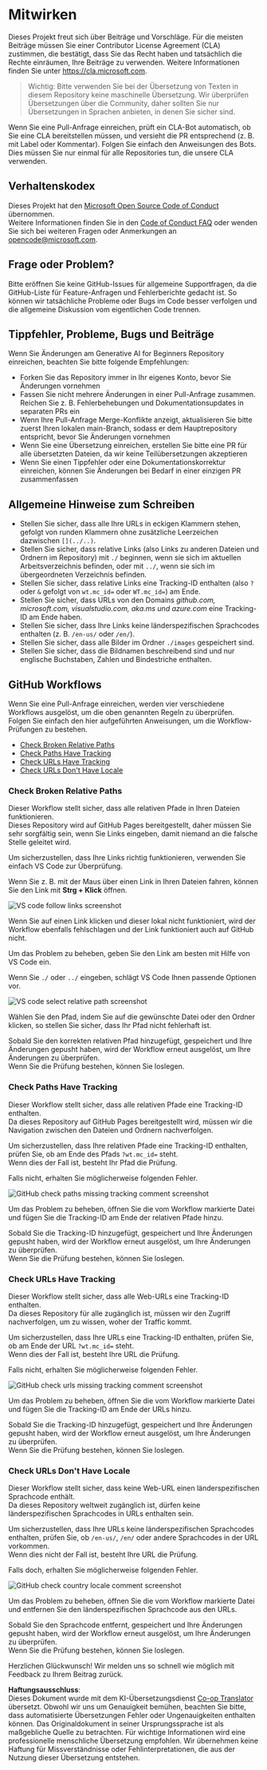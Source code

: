 <!--
CO_OP_TRANSLATOR_METADATA:
{
  "original_hash": "57c41f2af71001a2cff9d8eb797cb843",
  "translation_date": "2025-07-09T05:47:59+00:00",
  "source_file": "CONTRIBUTING.md",
  "language_code": "de"
}
-->
# Mitwirken

Dieses Projekt freut sich über Beiträge und Vorschläge. Für die meisten Beiträge müssen Sie einer Contributor License Agreement (CLA) zustimmen, die bestätigt, dass Sie das Recht haben und tatsächlich die Rechte einräumen, Ihre Beiträge zu verwenden. Weitere Informationen finden Sie unter <https://cla.microsoft.com>.

> Wichtig: Bitte verwenden Sie bei der Übersetzung von Texten in diesem Repository keine maschinelle Übersetzung. Wir überprüfen Übersetzungen über die Community, daher sollten Sie nur Übersetzungen in Sprachen anbieten, in denen Sie sicher sind.

Wenn Sie eine Pull-Anfrage einreichen, prüft ein CLA-Bot automatisch, ob Sie eine CLA bereitstellen müssen, und versieht die PR entsprechend (z. B. mit Label oder Kommentar). Folgen Sie einfach den Anweisungen des Bots. Dies müssen Sie nur einmal für alle Repositories tun, die unsere CLA verwenden.

## Verhaltenskodex

Dieses Projekt hat den [Microsoft Open Source Code of Conduct](https://opensource.microsoft.com/codeofconduct/?WT.mc_id=academic-105485-koreyst) übernommen.  
Weitere Informationen finden Sie in den [Code of Conduct FAQ](https://opensource.microsoft.com/codeofconduct/faq/?WT.mc_id=academic-105485-koreyst) oder wenden Sie sich bei weiteren Fragen oder Anmerkungen an [opencode@microsoft.com](mailto:opencode@microsoft.com).

## Frage oder Problem?

Bitte eröffnen Sie keine GitHub-Issues für allgemeine Supportfragen, da die GitHub-Liste für Feature-Anfragen und Fehlerberichte gedacht ist. So können wir tatsächliche Probleme oder Bugs im Code besser verfolgen und die allgemeine Diskussion vom eigentlichen Code trennen.

## Tippfehler, Probleme, Bugs und Beiträge

Wenn Sie Änderungen am Generative AI for Beginners Repository einreichen, beachten Sie bitte folgende Empfehlungen:

* Forken Sie das Repository immer in Ihr eigenes Konto, bevor Sie Änderungen vornehmen  
* Fassen Sie nicht mehrere Änderungen in einer Pull-Anfrage zusammen. Reichen Sie z. B. Fehlerbehebungen und Dokumentationsupdates in separaten PRs ein  
* Wenn Ihre Pull-Anfrage Merge-Konflikte anzeigt, aktualisieren Sie bitte zuerst Ihren lokalen main-Branch, sodass er dem Hauptrepository entspricht, bevor Sie Änderungen vornehmen  
* Wenn Sie eine Übersetzung einreichen, erstellen Sie bitte eine PR für alle übersetzten Dateien, da wir keine Teilübersetzungen akzeptieren  
* Wenn Sie einen Tippfehler oder eine Dokumentationskorrektur einreichen, können Sie Änderungen bei Bedarf in einer einzigen PR zusammenfassen

## Allgemeine Hinweise zum Schreiben

- Stellen Sie sicher, dass alle Ihre URLs in eckigen Klammern stehen, gefolgt von runden Klammern ohne zusätzliche Leerzeichen dazwischen `[](../..)`.  
- Stellen Sie sicher, dass relative Links (also Links zu anderen Dateien und Ordnern im Repository) mit `./` beginnen, wenn sie sich im aktuellen Arbeitsverzeichnis befinden, oder mit `../`, wenn sie sich im übergeordneten Verzeichnis befinden.  
- Stellen Sie sicher, dass relative Links eine Tracking-ID enthalten (also `?` oder `&` gefolgt von `wt.mc_id=` oder `WT.mc_id=`) am Ende.  
- Stellen Sie sicher, dass URLs von den Domains _github.com, microsoft.com, visualstudio.com, aka.ms und azure.com_ eine Tracking-ID am Ende haben.  
- Stellen Sie sicher, dass Ihre Links keine länderspezifischen Sprachcodes enthalten (z. B. `/en-us/` oder `/en/`).  
- Stellen Sie sicher, dass alle Bilder im Ordner `./images` gespeichert sind.  
- Stellen Sie sicher, dass die Bildnamen beschreibend sind und nur englische Buchstaben, Zahlen und Bindestriche enthalten.

## GitHub Workflows

Wenn Sie eine Pull-Anfrage einreichen, werden vier verschiedene Workflows ausgelöst, um die oben genannten Regeln zu überprüfen.  
Folgen Sie einfach den hier aufgeführten Anweisungen, um die Workflow-Prüfungen zu bestehen.

- [Check Broken Relative Paths](../..)  
- [Check Paths Have Tracking](../..)  
- [Check URLs Have Tracking](../..)  
- [Check URLs Don't Have Locale](../..)

### Check Broken Relative Paths

Dieser Workflow stellt sicher, dass alle relativen Pfade in Ihren Dateien funktionieren.  
Dieses Repository wird auf GitHub Pages bereitgestellt, daher müssen Sie sehr sorgfältig sein, wenn Sie Links eingeben, damit niemand an die falsche Stelle geleitet wird.

Um sicherzustellen, dass Ihre Links richtig funktionieren, verwenden Sie einfach VS Code zur Überprüfung.

Wenn Sie z. B. mit der Maus über einen Link in Ihren Dateien fahren, können Sie den Link mit **Strg + Klick** öffnen.

![VS code follow links screenshot](../../translated_images/vscode-follow-link.85520ab6a1237adcf01cc9cd8c228ce7b32ae685a034250bd5109e2682b9dfca.de.png)

Wenn Sie auf einen Link klicken und dieser lokal nicht funktioniert, wird der Workflow ebenfalls fehlschlagen und der Link funktioniert auch auf GitHub nicht.

Um das Problem zu beheben, geben Sie den Link am besten mit Hilfe von VS Code ein.

Wenn Sie `./` oder `../` eingeben, schlägt VS Code Ihnen passende Optionen vor.

![VS code select relative path screenshot](../../translated_images/vscode-select-relative-path.3804eb73c3a9e5f2d345e3d3288f8173a9e584254d0e505d8bcbc6461dbf1f6c.de.png)

Wählen Sie den Pfad, indem Sie auf die gewünschte Datei oder den Ordner klicken, so stellen Sie sicher, dass Ihr Pfad nicht fehlerhaft ist.

Sobald Sie den korrekten relativen Pfad hinzugefügt, gespeichert und Ihre Änderungen gepusht haben, wird der Workflow erneut ausgelöst, um Ihre Änderungen zu überprüfen.  
Wenn Sie die Prüfung bestehen, können Sie loslegen.

### Check Paths Have Tracking

Dieser Workflow stellt sicher, dass alle relativen Pfade eine Tracking-ID enthalten.  
Da dieses Repository auf GitHub Pages bereitgestellt wird, müssen wir die Navigation zwischen den Dateien und Ordnern nachverfolgen.

Um sicherzustellen, dass Ihre relativen Pfade eine Tracking-ID enthalten, prüfen Sie, ob am Ende des Pfads `?wt.mc_id=` steht.  
Wenn dies der Fall ist, besteht Ihr Pfad die Prüfung.

Falls nicht, erhalten Sie möglicherweise folgenden Fehler.

![GitHub check paths missing tracking comment screenshot](../../translated_images/github-check-paths-missing-tracking-comment.880d4afe03e898ffadeebe0f61f7fdea7525c25238bead9fecabc81a0a83b1c0.de.png)

Um das Problem zu beheben, öffnen Sie die vom Workflow markierte Datei und fügen Sie die Tracking-ID am Ende der relativen Pfade hinzu.

Sobald Sie die Tracking-ID hinzugefügt, gespeichert und Ihre Änderungen gepusht haben, wird der Workflow erneut ausgelöst, um Ihre Änderungen zu überprüfen.  
Wenn Sie die Prüfung bestehen, können Sie loslegen.

### Check URLs Have Tracking

Dieser Workflow stellt sicher, dass alle Web-URLs eine Tracking-ID enthalten.  
Da dieses Repository für alle zugänglich ist, müssen wir den Zugriff nachverfolgen, um zu wissen, woher der Traffic kommt.

Um sicherzustellen, dass Ihre URLs eine Tracking-ID enthalten, prüfen Sie, ob am Ende der URL `?wt.mc_id=` steht.  
Wenn dies der Fall ist, besteht Ihre URL die Prüfung.

Falls nicht, erhalten Sie möglicherweise folgenden Fehler.

![GitHub check urls missing tracking comment screenshot](../../translated_images/github-check-urls-missing-tracking-comment.1bd00d20b24a1e2e3179e59e1bd7d44f16637a1bb1ab265562565251166841ef.de.png)

Um das Problem zu beheben, öffnen Sie die vom Workflow markierte Datei und fügen Sie die Tracking-ID am Ende der URLs hinzu.

Sobald Sie die Tracking-ID hinzugefügt, gespeichert und Ihre Änderungen gepusht haben, wird der Workflow erneut ausgelöst, um Ihre Änderungen zu überprüfen.  
Wenn Sie die Prüfung bestehen, können Sie loslegen.

### Check URLs Don't Have Locale

Dieser Workflow stellt sicher, dass keine Web-URL einen länderspezifischen Sprachcode enthält.  
Da dieses Repository weltweit zugänglich ist, dürfen keine länderspezifischen Sprachcodes in URLs enthalten sein.

Um sicherzustellen, dass Ihre URLs keine länderspezifischen Sprachcodes enthalten, prüfen Sie, ob `/en-us/`, `/en/` oder andere Sprachcodes in der URL vorkommen.  
Wenn dies nicht der Fall ist, besteht Ihre URL die Prüfung.

Falls doch, erhalten Sie möglicherweise folgenden Fehler.

![GitHub check country locale comment screenshot](../../translated_images/github-check-country-locale-comment.2f4fe93228161dee6ec8210f3d6ccc66af6864f6b178b8d96f30818498fba72a.de.png)

Um das Problem zu beheben, öffnen Sie die vom Workflow markierte Datei und entfernen Sie den länderspezifischen Sprachcode aus den URLs.

Sobald Sie den Sprachcode entfernt, gespeichert und Ihre Änderungen gepusht haben, wird der Workflow erneut ausgelöst, um Ihre Änderungen zu überprüfen.  
Wenn Sie die Prüfung bestehen, können Sie loslegen.

Herzlichen Glückwunsch! Wir melden uns so schnell wie möglich mit Feedback zu Ihrem Beitrag zurück.

**Haftungsausschluss**:  
Dieses Dokument wurde mit dem KI-Übersetzungsdienst [Co-op Translator](https://github.com/Azure/co-op-translator) übersetzt. Obwohl wir uns um Genauigkeit bemühen, beachten Sie bitte, dass automatisierte Übersetzungen Fehler oder Ungenauigkeiten enthalten können. Das Originaldokument in seiner Ursprungssprache ist als maßgebliche Quelle zu betrachten. Für wichtige Informationen wird eine professionelle menschliche Übersetzung empfohlen. Wir übernehmen keine Haftung für Missverständnisse oder Fehlinterpretationen, die aus der Nutzung dieser Übersetzung entstehen.